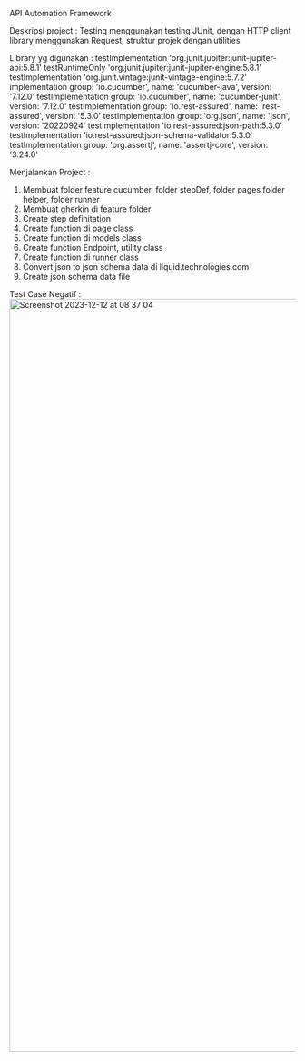 API Automation Framework

Deskripsi project :
Testing menggunakan testing JUnit, dengan HTTP client library menggunakan Request, struktur projek dengan utilities

Library yg digunakan :
testImplementation 'org.junit.jupiter:junit-jupiter-api:5.8.1'
testRuntimeOnly 'org.junit.jupiter:junit-jupiter-engine:5.8.1'
testImplementation 'org.junit.vintage:junit-vintage-engine:5.7.2'
implementation group: 'io.cucumber', name: 'cucumber-java', version: '7.12.0'
testImplementation group: 'io.cucumber', name: 'cucumber-junit', version: '7.12.0'
testImplementation group: 'io.rest-assured', name: 'rest-assured', version: '5.3.0'
testImplementation group: 'org.json', name: 'json', version: '20220924'
testImplementation 'io.rest-assured:json-path:5.3.0'
testImplementation 'io.rest-assured:json-schema-validator:5.3.0'
testImplementation group: 'org.assertj', name: 'assertj-core', version: '3.24.0'

Menjalankan Project :
1. Membuat folder feature cucumber, folder stepDef, folder pages,folder helper, folder runner
2. Membuat gherkin di feature folder
2. Create step definitation 
3. Create function di page class
4. Create function di models class
5. Create function Endpoint, utility class
6. Create function di runner class
7. Convert json to json schema data di liquid.technologies.com
8. Create json schema data file

Test Case Negatif :
<img width="1326" alt="Screenshot 2023-12-12 at 08 37 04" src="https://github.com/rianardiansari/projectFramework/assets/149749846/01524257-a327-4929-8227-c1d96f2c1c43">


